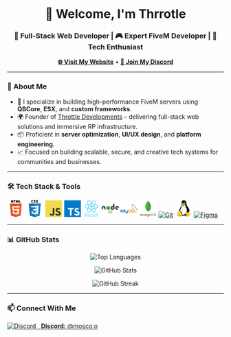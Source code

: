 <h1 align="center">👋 Welcome, I'm <strong>Thrrotle</strong></h1>
<h3 align="center">🚀 Full-Stack Web Developer | 🎮 Expert FiveM Developer | 🧠 Tech Enthusiast</h3>

<p align="center">
  <a href="https://moscofivem.com" target="_blank"><strong>🌐 Visit My Website</strong></a> • 
  <a href="https://discord.gg/mosco.o" target="_blank"><strong>💬 Join My Discord</strong></a>
</p>

---

### 🧩 About Me

- 🔧 I specialize in building high-performance FiveM servers using **QBCore**, **ESX**, and **custom frameworks**.
- 🌍 Founder of [Throttle Developments](https://throttlesolutions.dev) – delivering full-stack web solutions and immersive RP infrastructure.
- 📦 Proficient in **server optimization**, **UI/UX design**, and **platform engineering**.
- 📈 Focused on building scalable, secure, and creative tech systems for communities and businesses.

---

### 🛠️ Tech Stack & Tools

<p align="left">
  <a href="https://www.w3.org/html/" target="_blank"><img src="https://raw.githubusercontent.com/devicons/devicon/master/icons/html5/html5-original-wordmark.svg" width="40" height="40" alt="HTML5"/></a>
  <a href="https://www.w3schools.com/css/" target="_blank"><img src="https://raw.githubusercontent.com/devicons/devicon/master/icons/css3/css3-original-wordmark.svg" width="40" height="40" alt="CSS3"/></a>
  <a href="https://developer.mozilla.org/en-US/docs/Web/JavaScript" target="_blank"><img src="https://raw.githubusercontent.com/devicons/devicon/master/icons/javascript/javascript-original.svg" width="40" height="40" alt="JavaScript"/></a>
  <a href="https://www.typescriptlang.org/" target="_blank"><img src="https://raw.githubusercontent.com/devicons/devicon/master/icons/typescript/typescript-original.svg" width="40" height="40" alt="TypeScript"/></a>
  <a href="https://reactjs.org/" target="_blank"><img src="https://raw.githubusercontent.com/devicons/devicon/master/icons/react/react-original-wordmark.svg" width="40" height="40" alt="React"/></a>
  <a href="https://nodejs.org/" target="_blank"><img src="https://raw.githubusercontent.com/devicons/devicon/master/icons/nodejs/nodejs-original-wordmark.svg" width="40" height="40" alt="Node.js"/></a>
  <a href="https://www.mysql.com/" target="_blank"><img src="https://raw.githubusercontent.com/devicons/devicon/master/icons/mysql/mysql-original-wordmark.svg" width="40" height="40" alt="MySQL"/></a>
  <a href="https://www.mongodb.com/" target="_blank"><img src="https://raw.githubusercontent.com/devicons/devicon/master/icons/mongodb/mongodb-original-wordmark.svg" width="40" height="40" alt="MongoDB"/></a>
  <a href="https://git-scm.com/" target="_blank"><img src="https://www.vectorlogo.zone/logos/git-scm/git-scm-icon.svg" width="40" height="40" alt="Git"/></a>
  <a href="https://www.linux.org/" target="_blank"><img src="https://raw.githubusercontent.com/devicons/devicon/master/icons/linux/linux-original.svg" width="40" height="40" alt="Linux"/></a>
  <a href="https://www.figma.com/" target="_blank"><img src="https://www.vectorlogo.zone/logos/figma/figma-icon.svg" width="40" height="40" alt="Figma"/></a>
</p>

---

### 📊 GitHub Stats

<p align="center">
  <img src="https://github-readme-stats.vercel.app/api/top-langs?username=moscofivem&show_icons=true&locale=en&layout=compact" alt="Top Languages"/>
</p>

<p align="center">
  <img src="https://github-readme-stats.vercel.app/api?username=moscofivem&show_icons=true&locale=en" alt="GitHub Stats"/>
</p>

<p align="center">
  <img src="https://github-readme-streak-stats.herokuapp.com/?user=moscofivem" alt="GitHub Streak"/>
</p>

---

### 📫 Connect With Me

<p align="left">
  <a href="https://discord.gg/mosco.o" target="_blank">
    <img src="https://raw.githubusercontent.com/rahuldkjain/github-profile-readme-generator/master/src/images/icons/Social/discord.svg" alt="Discord" width="30" height="30"/>
    &nbsp; <strong>Discord:</strong> @mosco.o
  </a>
</p>
